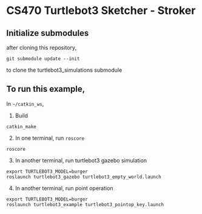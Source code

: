 # CS470 Turtlebot3 Sketcher - Stroker

## Initialize submodules

after cloning this repository,

```
git submodule update --init
```

to clone the turtlebot3_simulations submodule

## To run this example,

In `~/catkin_ws`,

1. Build

```
catkin_make
```

2. In one terminal, run `roscore`

```
roscore
```

3. In another terminal, run turtlebot3 gazebo simulation

```
export TURTLEBOT3_MODEL=burger
roslaunch turtlebot3_gazebo turtlebot3_empty_world.launch
```

4. In another terminal, run point operation

```
export TURTLEBOT3_MODEL=burger
roslaunch turtlebot3_example turtlebot3_pointop_key.launch
```
